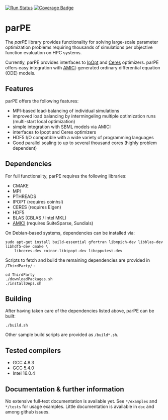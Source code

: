  [![Run Status](https://api.shippable.com/projects/59463d3e8993d7070010407b/badge?branch=master)](https://app.shippable.com/github/dweindl/parPE)
 [![Coverage Badge](https://api.shippable.com/projects/59463d3e8993d7070010407b/coverageBadge?branch=master)](https://app.shippable.com/github/dweindl/parPE) 

# parPE

The *parPE* library provides functionality for solving large-scale parameter optimization
problems requiring thousands of simulations per objective function evaluation on HPC systems.

Currently, parPE provides interfaces to [IpOpt](http://www.coin-or.org/Ipopt/) and [Ceres](http://ceres-solver.org/) optimizers. parPE offers easy integration with
[AMICI](https://github.com/ICB-DCM/AMICI)-generated ordinary differential equation (ODE) models.

## Features

parPE offers the following features:

* MPI-based load-balancing of individual simulations
* improved load balancing by intermingeling multiple optimization runs (multi-start local optimization)
* simple integration with SBML models via AMICI
* interfaces to Ipopt and Ceres optimizers
* HDF5 I/O compatible with a wide variety of programming languages
* Good parallel scaling to up to several thousand cores (highly problem dependent)

## Dependencies

For full functionality, parPE requires the following libraries:

* CMAKE
* MPI
* PTHREADS
* IPOPT (requires coinhsl)
* CERES (requires Eigen)
* HDF5
* BLAS (CBLAS / Intel MKL)
* [AMICI](https://github.com/ICB-DCM/AMICI) (requires SuiteSparse, Sundials)

On Debian-based systems, dependencies can be installed via:
```
sudo apt-get install build-essential gfortran libmpich-dev libblas-dev libhdf5-dev cmake \
    libceres-dev coinor-libipopt-dev libcpputest-dev
```

Scripts to fetch and build the remaining dependencies are provided in `/ThirdParty/` :

```
cd ThirdParty
./downloadPackages.sh
./installDeps.sh
```

## Building

After having taken care of the dependencies listed above, parPE can be built: 

```
./build.sh
```

Other sample build scripts are provided as `/build*.sh`.

## Tested compilers

* GCC 4.8.3
* GCC 5.4.0
* Intel 16.0.4


## Documentation & further information

No extensive full-text documentation is available yet. See `*/examples` and `*/tests` for usage examples. 
Little documentation is available in `doc` and among github issues. 
